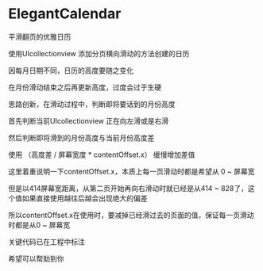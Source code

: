 # ElegantCalendar
平滑翻页的优雅日历

使用UIcollectionview 添加分页横向滑动的方法创建的日历

因每月日期不同，日历的高度要随之变化

在月份滑动结束之后再更新高度，过度会过于生硬

思路创新，在滑动过程中，判断即将要话到的月份高度

首先判断当前UIcollectionview 正在向左滑或是右滑

然后判断即将滑到的月份高度与当前月份高度差

使用 （高度差 / 屏幕宽度 * contentOffset.x） 缓慢增加差值

这里着重说明一下contentOffset.x，本质上每一页滑动时都是希望从 0 ~ 屏幕宽

但是以414屏幕宽距离，从第二页开始再向右滑动时就已经是从414 ~ 828了，这个值如果直接使用越往后越会出现绝大的偏差

所以contentOffset.x在使用时，要减掉已经滑过去的页面的值，保证每一页滑动时都是从0 ~ 屏幕宽

关键代码已在工程中标注

希望可以帮助到你

